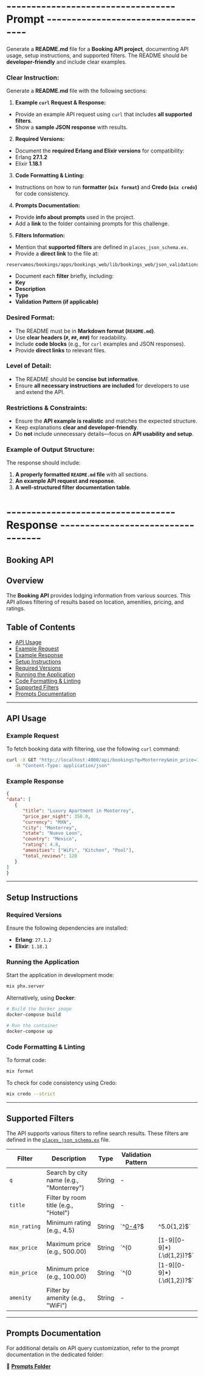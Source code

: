 # ---------------------------------- Prompt ----------------------------------
   Generate a **README.md** file for a **Booking API project**, documenting API usage, setup instructions, and supported filters. The README should be **developer-friendly** and include clear examples.

   ### **Clear Instruction:**
   Generate a **README.md** file with the following sections:

   1. **Example `curl` Request & Response:**
   - Provide an example API request using `curl` that includes **all supported filters**.
   - Show a **sample JSON response** with results.

   2. **Required Versions:**
   - Document the **required Erlang and Elixir versions** for compatibility:
   - Erlang **27.1.2**
   - Elixir **1.18.1**

   3. **Code Formatting & Linting:**
   - Instructions on how to run **formatter (`mix format`)** and **Credo (`mix credo`)** for code consistency.

   4. **Prompts Documentation:**
   - Provide **info about prompts** used in the project.
   - Add a **link** to the folder containing prompts for this challenge.

   5. **Filters Information:**
   - Mention that **supported filters** are defined in `places_json_schema.ex`.
   - Provide a **direct link** to the file at:
   ```
   reservamos/bookings/apps/bookings_web/lib/bookings_web/json_validations/places_json_schema.ex
   ```
   - Document each **filter** briefly, including:
   - **Key**
   - **Description**
   - **Type**
   - **Validation Pattern (if applicable)**

   ### **Desired Format:**
   - The README must be in **Markdown format (`README.md`)**.
   - Use **clear headers (`#`, `##`, `###`)** for readability.
   - Include **code blocks** (e.g., for `curl` examples and JSON responses).
   - Provide **direct links** to relevant files.

   ### **Level of Detail:**
   - The README should be **concise but informative**.
   - Ensure **all necessary instructions are included** for developers to use and extend the API.

   ### **Restrictions & Constraints:**
   - Ensure the **API example is realistic** and matches the expected structure.
   - Keep explanations **clear and developer-friendly**.
   - Do **not** include unnecessary details—focus on **API usability and setup**.

   ### **Example of Output Structure:**
   The response should include:
   1. **A properly formatted `README.md` file** with all sections.
   2. **An example API request and response**.
   3. **A well-structured filter documentation table**.

# ---------------------------------- Response ----------------------------------

   ## Booking API

   ## Overview

   The **Booking API** provides lodging information from various sources. This API allows filtering of results based on location, amenities, pricing, and ratings.

   ## Table of Contents

   - [API Usage](#api-usage)
   - [Example Request](#example-request)
   - [Example Response](#example-response)
   - [Setup Instructions](#setup-instructions)
   - [Required Versions](#required-versions)
   - [Running the Application](#running-the-application)
   - [Code Formatting & Linting](#code-formatting--linting)
   - [Supported Filters](#supported-filters)
   - [Prompts Documentation](#prompts-documentation)

   ---

   ## API Usage

   ### Example Request

   To fetch booking data with filtering, use the following `curl` command:

   ```bash
   curl -X GET "http://localhost:4000/api/bookings?q=Monterrey&min_price=100&max_price=500&min_rating=4.5&amenity=WiFi" \
      -H "Content-Type: application/json"
   ```

   ### Example Response

   ```json
   {
   "data": [
      {
         "title": "Luxury Apartment in Monterrey",
         "price_per_night": 350.0,
         "currency": "MXN",
         "city": "Monterrey",
         "state": "Nuevo Leon",
         "country": "Mexico",
         "rating": 4.8,
         "amenities": ["WiFi", "Kitchen", "Pool"],
         "total_reviews": 120
      }
   ]
   }
   ```

   ---

   ## Setup Instructions

   ### Required Versions

   Ensure the following dependencies are installed:

   - **Erlang**: `27.1.2`
   - **Elixir**: `1.18.1`

   ### Running the Application

   Start the application in development mode:

   ```bash
   mix phx.server
   ```

   Alternatively, using **Docker**:

   ```bash
   # Build the Docker image
   docker-compose build

   # Run the container
   docker-compose up
   ```

   ### Code Formatting & Linting

   To format code:

   ```bash
   mix format
   ```

   To check for code consistency using Credo:

   ```bash
   mix credo --strict
   ```

   ---

   ## Supported Filters

   The API supports various filters to refine search results. These filters are defined in the [`places_json_schema.ex`](reservamos/bookings/apps/bookings_web/lib/bookings_web/json_validations/places_json_schema.ex) file.

   | Filter       | Description                             | Type   | Validation Pattern    |                             |
   | ------------ | --------------------------------------- | ------ | --------------------- | --------------------------- |
   | `q`          | Search by city name (e.g., "Monterrey") | String | -                     |                             |
   | `title`      | Filter by room title (e.g., "Hotel")    | String | -                     |                             |
   | `min_rating` | Minimum rating (e.g., 4.5)              | String | \`^[0-4](.\d{1,2})?\$ | ^5.0{1,2}$\`                |
   | `max_price`  | Maximum price (e.g., 500.00)            | String | \`^(0                 | [1-9][0-9]\*)(.\d{1,2})?$\` |
   | `min_price`  | Minimum price (e.g., 100.00)            | String | \`^(0                 | [1-9][0-9]\*)(.\d{1,2})?$\` |
   | `amenity`    | Filter by amenity (e.g., "WiFi")        | String | -                     |                             |

   ---

   ## Prompts Documentation

   For additional details on API query customization, refer to the prompt documentation in the dedicated folder:

   📂 **[Prompts Folder](./prompts/)**
